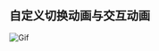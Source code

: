 ## 自定义切换动画与交互动画
![Gif](https://raw.githubusercontent.com/zhangao0086/iOS_AnimatedTransition/master/preview.gif)
